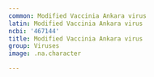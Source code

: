 ```yaml
---
common: Modified Vaccinia Ankara virus
latin: Modified Vaccinia Ankara virus
ncbi: '467144'
title: Modified Vaccinia Ankara virus
group: Viruses
image: .na.character

---
```

